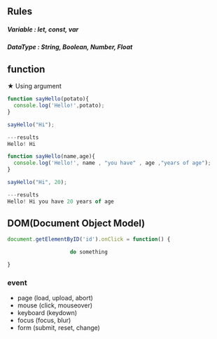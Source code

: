 Rules
---
##### Variable : let, const, var
##### DataType : String, Boolean, Number, Float


function
---
★ Using argument
~~~~javascript
function sayHello(potato){
  console.log('Hello!',potato);
}

sayHello("Hi");

---results
Hello! Hi

~~~~~

~~~~javascript
function sayHello(name,age){
  console.log('Hello!', name , "you have" , age ,"years of age");
}

sayHello("Hi", 20);

---results
Hello! Hi you have 20 years of age

~~~~~

DOM(Document Object Model)
---
~~~~javascript
document.getElementByID('id').onClick = function() {

                    do something

}
~~~~~
### event
- page (load, upload, abort)
- mouse (click, mouseover)
- keyboard (keydown)
- focus (focus, blur)
- form (submit, reset, change)

